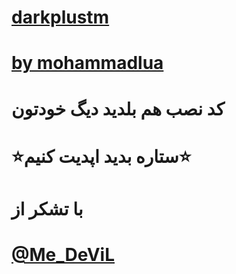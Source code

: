 # [darkplustm](https://telegram.me/darkplustm)
# [by mohammadlua](https://telegram.me/mohammadlua)
# کد نصب هم بلدید دیگ خودتون
# ⭐️ستاره بدید اپدیت کنیم⭐️
# با تشکر از 
# [@Me_DeViL](https://telegram.me/mohammadlua)
